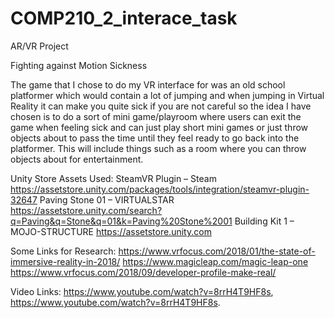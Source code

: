 # COMP210_2_interace_task
AR/VR Project

Fighting against Motion Sickness
 
 
The game that I chose to do my VR interface for was an old school platformer which would contain a lot of jumping and when jumping in Virtual Reality it can make you quite sick if you are not careful so the idea I have chosen is to do a sort of mini game/playroom where users can exit the game when feeling sick and can just play short mini games or just throw objects about to pass the time until they feel ready to go back into the platformer. This will include things such as a room where you can throw objects about for entertainment.

 Unity Store Assets Used:
SteamVR Plugin – Steam
https://assetstore.unity.com/packages/tools/integration/steamvr-plugin-32647
Paving Stone 01 – VIRTUALSTAR
https://assetstore.unity.com/search?q=Paving&q=Stone&q=01&k=Paving%20Stone%2001
Building Kit 1 – MOJO-STRUCTURE
https://assetstore.unity.com

 Some Links for Research: 
 https://www.vrfocus.com/2018/01/the-state-of-immersive-reality-in-2018/
 https://www.magicleap.com/magic-leap-one 
 https://www.vrfocus.com/2018/09/developer-profile-make-real/
 
 Video Links: https://www.youtube.com/watch?v=8rrH4T9HF8s, https://www.youtube.com/watch?v=8rrH4T9HF8s.
